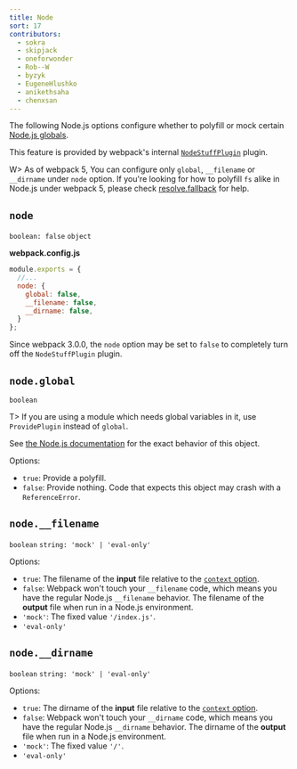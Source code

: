 ```yaml
---
title: Node
sort: 17
contributors:
  - sokra
  - skipjack
  - oneforwonder
  - Rob--W
  - byzyk
  - EugeneHlushko
  - anikethsaha
  - chenxsan
---
```


The following Node.js options configure whether to polyfill or mock certain [Node.js globals](https://nodejs.org/docs/latest/api/globals.html).

This feature is provided by webpack's internal [`NodeStuffPlugin`](https://github.com/webpack/webpack/blob/master/lib/NodeStuffPlugin.js) plugin.

W> As of webpack 5, You can configure only `global`, `__filename` or `__dirname` under `node` option. If you're looking for how to polyfill `fs` alike in Node.js under webpack 5, please check [resolve.fallback](/configuration/resolve/#resolvefallback) for help.

## `node`

`boolean: false` `object`

__webpack.config.js__

```javascript
module.exports = {
  //...
  node: {
    global: false,
    __filename: false,
    __dirname: false,
  }
};
```

Since webpack 3.0.0, the `node` option may be set to `false` to completely turn off the `NodeStuffPlugin` plugin.

## `node.global`

`boolean`

T> If you are using a module which needs global variables in it, use `ProvidePlugin` instead of `global`.

See [the Node.js documentation](https://nodejs.org/api/globals.html#globals_global) for the exact behavior of this object.

Options:

- `true`: Provide a polyfill.
- `false`: Provide nothing. Code that expects this object may crash with a `ReferenceError`.

## `node.__filename`

`boolean` `string: 'mock' | 'eval-only'`

Options:

- `true`: The filename of the __input__ file relative to the [`context` option](/configuration/entry-context/#context).
- `false`: Webpack won't touch your `__filename` code, which means you have the regular Node.js `__filename` behavior. The filename of the __output__ file when run in a Node.js environment.
- `'mock'`: The fixed value `'/index.js'`.
- `'eval-only'`


## `node.__dirname`

`boolean` `string: 'mock' | 'eval-only'`

Options:

- `true`: The dirname of the __input__ file relative to the [`context` option](/configuration/entry-context/#context).
- `false`:  Webpack won't touch your `__dirname` code, which means you have the regular Node.js `__dirname` behavior. The dirname of the __output__ file when run in a Node.js environment.
- `'mock'`: The fixed value `'/'`.
- `'eval-only'`
